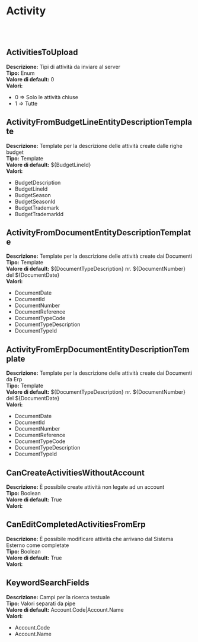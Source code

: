 # Activity

<br><br> 

ActivitiesToUpload 
----
**Descrizione:** Tipi di attività da inviare al server<br>
**Tipo:** Enum<br>
**Valore di default:** 0<br>
**Valori:**
* 0 => Solo le attività chiuse
* 1 => Tutte

ActivityFromBudgetLineEntityDescriptionTemplate 
----
**Descrizione:** Template per la descrizione delle attività create dalle righe budget<br>
**Tipo:** Template<br>
**Valore di default:** ${BudgetLineId}<br>
**Valori:**
* BudgetDescription
* BudgetLineId
* BudgetSeason
* BudgetSeasonId
* BudgetTrademark
* BudgetTrademarkId

ActivityFromDocumentEntityDescriptionTemplate 
----
**Descrizione:** Template per la descrizione delle attività create dai Documenti<br>
**Tipo:** Template<br>
**Valore di default:** ${DocumentTypeDescription} nr. ${DocumentNumber} del ${DocumentDate}<br>
**Valori:**
* DocumentDate
* DocumentId
* DocumentNumber
* DocumentReference
* DocumentTypeCode
* DocumentTypeDescription
* DocumentTypeId

ActivityFromErpDocumentEntityDescriptionTemplate 
----
**Descrizione:** Template per la descrizione delle attività create dai Documenti da Erp<br>
**Tipo:** Template<br>
**Valore di default:** ${DocumentTypeDescription} nr. ${DocumentNumber} del ${DocumentDate}<br>
**Valori:**
* DocumentDate
* DocumentId
* DocumentNumber
* DocumentReference
* DocumentTypeCode
* DocumentTypeDescription
* DocumentTypeId

CanCreateActivitiesWithoutAccount 
----
**Descrizione:** È possibile create attività non legate ad un account<br>
**Tipo:** Boolean<br>
**Valore di default:** True<br>
**Valori:**

CanEditCompletedActivitiesFromErp 
----
**Descrizione:** È possibile modificare attività che arrivano dal Sistema Esterno come completate<br>
**Tipo:** Boolean<br>
**Valore di default:** True<br>
**Valori:**

KeywordSearchFields 
----
**Descrizione:** Campi per la ricerca testuale<br>
**Tipo:** Valori separati da pipe<br>
**Valore di default:** Account.Code&#124;Account.Name<br>
**Valori:**
* Account.Code
* Account.Name

